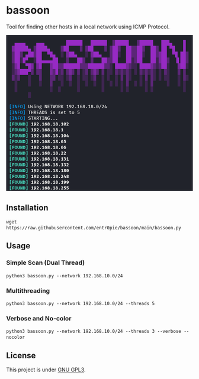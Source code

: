 # bassoon
Tool for finding other hosts in a local network using ICMP Protocol.

<img src="images/bassoon.png" alt="bassoon example">

## Installation
```
wget https://raw.githubusercontent.com/entr0pie/bassoon/main/bassoon.py
```
## Usage

### Simple Scan (Dual Thread)
```
python3 bassoon.py --network 192.168.10.0/24
```

### Multithreading
```
python3 bassoon.py --network 192.168.10.0/24 --threads 5
```

### Verbose and No-color
```
python3 bassoon.py --network 192.168.10.0/24 --threads 3 --verbose --nocolor 
```

## License 
This project is under [GNU GPL3](https://www.gnu.org/licenses/gpl-3.0.html). 
